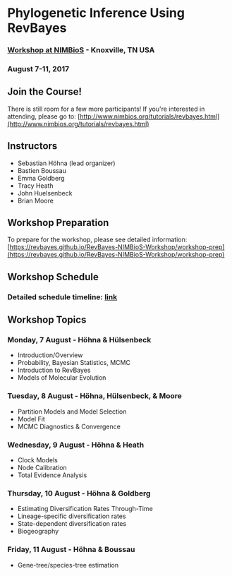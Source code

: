 # Phylogenetic Inference Using RevBayes

### [Workshop at NIMBioS](http://www.nimbios.org/tutorials/revbayes.html) - Knoxville, TN USA
### August 7-11, 2017

## Join the Course!

There is still room for a few more participants! If you're interested in attending, please go to: [http://www.nimbios.org/tutorials/revbayes.html](http://www.nimbios.org/tutorials/revbayes.html)

## Instructors

* Sebastian Höhna (lead organizer)
* Bastien Boussau
* Emma Goldberg
* Tracy Heath
* John Huelsenbeck
* Brian Moore

## Workshop Preparation

To prepare for the workshop, please see detailed information: [https://revbayes.github.io/RevBayes-NIMBioS-Workshop/workshop-prep](https://revbayes.github.io/RevBayes-NIMBioS-Workshop/workshop-prep)

## Workshop Schedule

### Detailed schedule timeline: [link](https://docs.google.com/spreadsheets/d/1zFW6yIMoHWa6_XHvesCLTyUDE3NuSoqb_ou80a9sA1g/edit#gid=0)

## Workshop Topics

### Monday, 7 August - Höhna & Hülsenbeck

* Introduction/Overview
* Probability, Bayesian Statistics, MCMC
* Introduction to RevBayes
* Models of Molecular Evolution

### Tuesday, 8 August - Höhna, Hülsenbeck, & Moore

* Partition Models and Model Selection
* Model Fit
* MCMC Diagnostics & Convergence

### Wednesday, 9 August - Höhna & Heath

* Clock Models
* Node Calibration
* Total Evidence Analysis

### Thursday, 10 August - Höhna & Goldberg

* Estimating Diversification Rates Through-Time
* Lineage-specific diversification rates
* State-dependent diversification rates
* Biogeography

### Friday, 11 August - Höhna & Boussau

* Gene-tree/species-tree estimation
